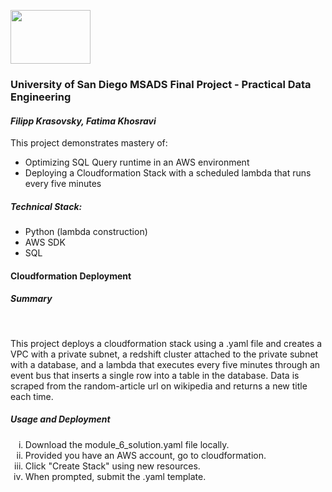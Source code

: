 <img src='https://upload.wikimedia.org/wikipedia/commons/thumb/9/93/Amazon_Web_Services_Logo.svg/768px-Amazon_Web_Services_Logo.svg.png' width=128 height=86></img><br>
<h3>University of San Diego MSADS Final Project - Practical Data Engineering</h3>
<h4><i>Filipp Krasovsky, Fatima Khosravi</i></h4>

This project demonstrates mastery of:
<ul>
  <li>Optimizing SQL Query runtime in an AWS environment</li>
  <li>Deploying a Cloudformation Stack with a scheduled lambda that runs every five minutes</li>
</ul>

<h5><b>Technical Stack:</b></h5>
<ul>
    <li>Python (lambda construction)</li>
    <li>AWS SDK</li>
    <li>SQL</li>
</ul>

<h4><b>Cloudformation Deployment</b></h4>
<h5><b>Summary</b></h5><br>
<p>
    This project deploys a cloudformation stack using a .yaml file and creates a VPC with a private subnet, 
    a redshift cluster attached to the private subnet with a database, and a lambda that executes every five minutes
    through an event bus that inserts a single row into a table in the database. Data is scraped from the random-article url 
    on wikipedia and returns a new title each time.
</p>

<h5><b>Usage and Deployment</b></h5>
<ol type="i">
    <li>Download the module_6_solution.yaml file locally.</li>
    <li>Provided you have an AWS account, go to cloudformation.</li>
    <li>Click "Create Stack" using new resources.</li>
    <li>When prompted, submit the .yaml template.</li>
</ol>
